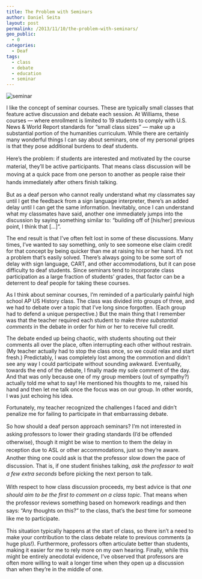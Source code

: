 ```yaml
---
title: The Problem with Seminars
author: Daniel Seita
layout: post
permalink: /2013/11/10/the-problem-with-seminars/
geo_public:
  - 0
categories:
  - Deaf
tags:
  - class
  - debate
  - education
  - seminar
---
```

<img src="{{site.url}}/assets/Seminar_Yale.jpg" alt="seminar">

I like the concept of seminar courses. These are typically small classes that feature active discussion and debate each session. At Williams, these courses &#8212; where enrollment is limited to 19 students to comply with U.S. News & World Report standards for &#8220;small class sizes&#8221; &#8212; make up a substantial portion of the humanities curriculum. While there are certainly many wonderful things I can say about seminars, one of my personal gripes is that they pose additional burdens to deaf students.

<span style="line-height:1.5;">Here&#8217;s the problem: if students are interested and motivated by the course material, they&#8217;ll be active participants. That means class discussion will be moving at a quick pace from one person to another as people raise their hands immediately after others finish talking.</span>

But as a deaf person who cannot really understand what my classmates say until I get the feedback from a sign language interpreter, there&#8217;s an added delay until I can get the same information. Inevitably, once I can understand what my classmates have said, another one immediately jumps into the discussion by saying something similar to: &#8220;building off of [his/her] previous point, I think that […]&#8221;.

The end result is that I&#8217;ve often felt lost in some of these discussions. Many times, I&#8217;ve wanted to say something, only to see someone else claim credit for that concept by being quicker than me at raising his or her hand. It&#8217;s not a problem that&#8217;s easily solved. There&#8217;s always going to be some sort of delay with sign language, CART, and other accommodations, but it can pose difficulty to deaf students. Since seminars tend to incorporate class participation as a large fraction of students&#8217; grades, that factor can be a deterrent to deaf people for taking these courses.

As I think about seminar courses, I&#8217;m reminded of a particularly painful high school AP US History class. The class was divided into groups of three, and we had to debate over a topic that I&#8217;ve long since forgotten. (Each group had to defend a unique perspective.) But the main thing that I remember was that the teacher required each student to make *three substantial comments* in the debate in order for him or her to receive full credit.

The debate ended up being chaotic, with students shouting out their comments all over the place, often interrupting each other without restrain. (My teacher actually had to stop the class once, so we could relax and start fresh.) Predictably, I was completely lost among the commotion and didn&#8217;t see any way I could participate without sounding awkward. Eventually, towards the end of the debate, I finally made my sole comment of the day. And that was only because one of my group members (out of sympathy?) actually told me what to say! He mentioned his thoughts to me, raised his hand and then let me talk once the focus was on our group. In other words, I was just echoing his idea.

Fortunately, my teacher recognized the challenges I faced and didn&#8217;t penalize me for failing to participate in that embarrassing debate.

<span style="line-height:1.5;">So how should a deaf person approach seminars? I&#8217;m not interested in asking professors to lower their grading standards (I&#8217;d be offended otherwise), though it might be wise to mention to them the delay in reception due to ASL or other accommodations, just so they&#8217;re aware. Another thing one could ask is that the professor slow down the pace of discussion. That is, if one student finishes talking, <em>ask the professor to </em><em>wait a few extra seconds</em> before picking the next person to talk.</span>

<span style="line-height:1.5;">With respect to how class discussion proceeds, my best advice</span><span style="line-height:1.5;"> is that </span><em style="line-height:1.5;">one should aim to be the first to comment on a class topic</em><span style="line-height:1.5;">. That means when the professor reviews something based on homework readings and then says: &#8220;Any thoughts on this?&#8221; to the class, that&#8217;s the </span><em style="line-height:1.5;">best</em><span style="line-height:1.5;"> time for someone like me to participate.</span>

This situation typically happens at the start of class, so there isn&#8217;t a need to make your contribution to the class debate relate to previous comments (a huge plus!). Furthermore, professors often articulate better than students, making it easier for me to rely more on my own hearing. Finally, while this might be entirely anecdotal evidence, I&#8217;ve observed that professors are often more willing to wait a longer time when they open up a discussion than when they&#8217;re in the middle of one.
